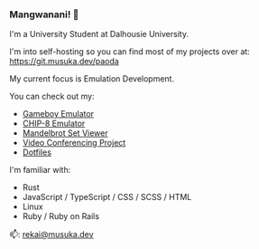 ### Mangwanani! 👋

I'm a University Student at Dalhousie University.

I'm into self-hosting so you can find most of my projects over at: https://git.musuka.dev/paoda

My current focus is Emulation Development. 

You can check out my:
* [Gameboy Emulator](https://git.musuka.dev/paoda/gb)
* [CHIP-8 Emulator](https://git.musuka.dev/paoda/zig8)
* [Mandelbrot Set Viewer](https://git.musuka.dev/paoda/mandelbrot)
* [Video Conferencing Project](https://github.com/beatriceo/polyglot)
* [Dotfiles](https://git.musuka.dev/paoda/dotfiles)

I'm familiar with:
* Rust
* JavaScript / TypeScript / CSS / SCSS / HTML
* Linux
* Ruby / Ruby on Rails

📫: rekai@musuka.dev


<!--
**Paoda/paoda** is a ✨ _special_ ✨ repository because its `README.md` (this file) appears on your GitHub profile.

Here are some ideas to get you started:

- 🔭 I’m currently working on ...
- 🌱 I’m currently learning ...
- 👯 I’m looking to collaborate on ...
- 🤔 I’m looking for help with ...
- 💬 Ask me about ...
- 📫 How to reach me: ...
- 😄 Pronouns: ...
- ⚡ Fun fact: ...
-->
